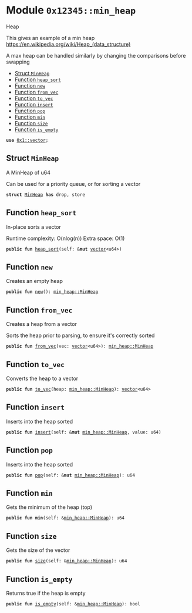 
<a id="0x12345_min_heap"></a>

# Module `0x12345::min_heap`

Heap

This gives an example of a min heap https://en.wikipedia.org/wiki/Heap_(data_structure)

A max heap can be handled similarly by changing the comparisons before swapping


-  [Struct `MinHeap`](#0x12345_min_heap_MinHeap)
-  [Function `heap_sort`](#0x12345_min_heap_heap_sort)
-  [Function `new`](#0x12345_min_heap_new)
-  [Function `from_vec`](#0x12345_min_heap_from_vec)
-  [Function `to_vec`](#0x12345_min_heap_to_vec)
-  [Function `insert`](#0x12345_min_heap_insert)
-  [Function `pop`](#0x12345_min_heap_pop)
-  [Function `min`](#0x12345_min_heap_min)
-  [Function `size`](#0x12345_min_heap_size)
-  [Function `is_empty`](#0x12345_min_heap_is_empty)


<pre><code><b>use</b> <a href="">0x1::vector</a>;
</code></pre>



<a id="0x12345_min_heap_MinHeap"></a>

## Struct `MinHeap`

A MinHeap of u64

Can be used for a priority queue, or for sorting a vector


<pre><code><b>struct</b> <a href="min_heap.md#0x12345_min_heap_MinHeap">MinHeap</a> <b>has</b> drop, store
</code></pre>



<a id="0x12345_min_heap_heap_sort"></a>

## Function `heap_sort`

In-place sorts a vector

Runtime complexity: O(nlog(n))
Extra space: O(1)


<pre><code><b>public</b> <b>fun</b> <a href="min_heap.md#0x12345_min_heap_heap_sort">heap_sort</a>(self: &<b>mut</b> <a href="">vector</a>&lt;u64&gt;)
</code></pre>



<a id="0x12345_min_heap_new"></a>

## Function `new`

Creates an empty heap


<pre><code><b>public</b> <b>fun</b> <a href="min_heap.md#0x12345_min_heap_new">new</a>(): <a href="min_heap.md#0x12345_min_heap_MinHeap">min_heap::MinHeap</a>
</code></pre>



<a id="0x12345_min_heap_from_vec"></a>

## Function `from_vec`

Creates a heap from a vector

Sorts the heap prior to parsing, to ensure it's correctly sorted


<pre><code><b>public</b> <b>fun</b> <a href="min_heap.md#0x12345_min_heap_from_vec">from_vec</a>(vec: <a href="">vector</a>&lt;u64&gt;): <a href="min_heap.md#0x12345_min_heap_MinHeap">min_heap::MinHeap</a>
</code></pre>



<a id="0x12345_min_heap_to_vec"></a>

## Function `to_vec`

Converts the heap to a vector


<pre><code><b>public</b> <b>fun</b> <a href="min_heap.md#0x12345_min_heap_to_vec">to_vec</a>(heap: <a href="min_heap.md#0x12345_min_heap_MinHeap">min_heap::MinHeap</a>): <a href="">vector</a>&lt;u64&gt;
</code></pre>



<a id="0x12345_min_heap_insert"></a>

## Function `insert`

Inserts into the heap sorted


<pre><code><b>public</b> <b>fun</b> <a href="min_heap.md#0x12345_min_heap_insert">insert</a>(self: &<b>mut</b> <a href="min_heap.md#0x12345_min_heap_MinHeap">min_heap::MinHeap</a>, value: u64)
</code></pre>



<a id="0x12345_min_heap_pop"></a>

## Function `pop`

Inserts into the heap sorted


<pre><code><b>public</b> <b>fun</b> <a href="min_heap.md#0x12345_min_heap_pop">pop</a>(self: &<b>mut</b> <a href="min_heap.md#0x12345_min_heap_MinHeap">min_heap::MinHeap</a>): u64
</code></pre>



<a id="0x12345_min_heap_min"></a>

## Function `min`

Gets the minimum of the heap (top)


<pre><code><b>public</b> <b>fun</b> <b>min</b>(self: &<a href="min_heap.md#0x12345_min_heap_MinHeap">min_heap::MinHeap</a>): u64
</code></pre>



<a id="0x12345_min_heap_size"></a>

## Function `size`

Gets the size of the vector


<pre><code><b>public</b> <b>fun</b> <a href="min_heap.md#0x12345_min_heap_size">size</a>(self: &<a href="min_heap.md#0x12345_min_heap_MinHeap">min_heap::MinHeap</a>): u64
</code></pre>



<a id="0x12345_min_heap_is_empty"></a>

## Function `is_empty`

Returns true if the heap is empty


<pre><code><b>public</b> <b>fun</b> <a href="min_heap.md#0x12345_min_heap_is_empty">is_empty</a>(self: &<a href="min_heap.md#0x12345_min_heap_MinHeap">min_heap::MinHeap</a>): bool
</code></pre>
